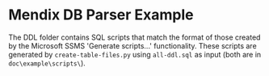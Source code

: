# Mendix DB Parser Example

The DDL folder contains SQL scripts that match the format of those created by the Microsoft SSMS 'Generate scripts...' functionality.
These scripts are generated by `create-table-files.py` using `all-ddl.sql` as input (both are in `doc\example\scripts\`).

